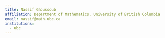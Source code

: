 ```yaml
---
title: Nassif Ghoussoub
affiliation: Department of Mathematics, University of British Columbia
email: nassif@math.ubc.ca
institutions:
  - ubc
---
```

